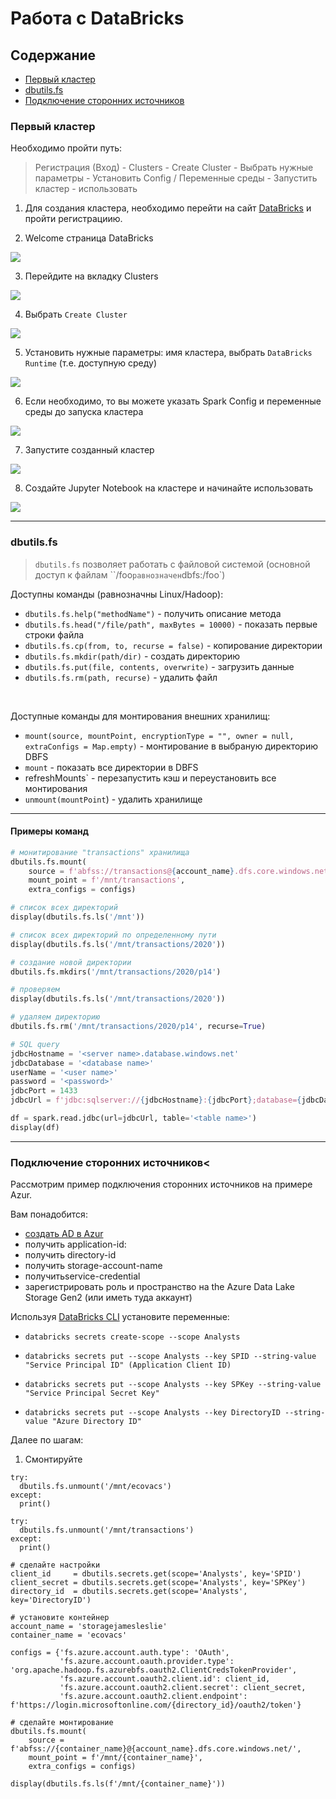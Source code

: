 # Работа с DataBricks


## Содержание
- [Первый кластер](#first)
- [dbutils.fs](#dbutils)
- [Подключение сторонних источников](#others)


### Первый кластер
<a href='#first'></a>

Необходимо пройти путь:
> Регистрация (Вход) - Clusters - Create Cluster - Выбрать нужные параметры - Установить Config / Переменные среды - Запустить кластер - использовать

1. Для создания кластера, необходимо перейти на сайт [DataBricks](https://community.cloud.databricks.com/) и пройти регистрациию.

2. Welcome страница DataBricks

![](img/img_1.jpg)

3. Перейдите на вкладку Clusters

![](img/img_2.jpg)

4. Выбрать `Create Cluster`

![](img/img_3.jpg)

5. Установить нужные параметры: имя кластера, выбрать `DataBricks Runtime` (т.е. доступную среду)

![](img/img_4.jpg)

6. Если необходимо, то вы можете указать Spark Config и переменные среды до запуска кластера

![](img/img_5.jpg)

7. Запустите созданный кластер

![](img/img_6.jpg)

8. Создайте Jupyter Notebook на кластере и начинайте использовать

![](img/img_7.jpg)

-----------------------------------------------

### dbutils.fs
<a href='#dbutils'></a>

>`dbutils.fs` позволяет работать с файловой системой (основной доступ к файлам ``/foo` равнозначен `dbfs:/foo`)

Доступны команды (равнозначны Linux/Hadoop):
- `dbutils.fs.help("methodName")` - получить описание метода
- `dbutils.fs.head("/file/path", maxBytes = 10000)` - показать первые строки файла
- `dbutils.fs.cp(from, to, recurse = false)` - копирование директории
- `dbutils.fs.mkdir(path/dir)` - создать директорию
- `dbutils.fs.put(file, contents, overwrite)` - загрузить данные
- `dbutils.fs.rm(path, recurse)` - удалить файл

</br>

Доступные команды для монтирования внешних хранилищ:
- `mount(source, mountPoint, encryptionType = "", owner = null, extraConfigs = Map.empty)` - монтирование в выбраную директорию DBFS
- `mount` - показать все директории в DBFS
- refreshMounts` - перезапустить кэш и переустановить все монтирования
- `unmount(mountPoint`) - удалить хранилище

--------------------------------------

#### Примеры команд

```python
# монитирование "transactions" хранилища
dbutils.fs.mount(
    source = f'abfss://transactions@{account_name}.dfs.core.windows.net/',
    mount_point = f'/mnt/transactions',
    extra_configs = configs)

# список всех директорий
display(dbutils.fs.ls('/mnt'))

# список всех директорий по определенному пути
display(dbutils.fs.ls('/mnt/transactions/2020'))
```

```python
# создание новой директории
dbutils.fs.mkdirs('/mnt/transactions/2020/p14')

# проверяем
display(dbutils.fs.ls('/mnt/transactions/2020'))

# удаляем директорию
dbutils.fs.rm('/mnt/transactions/2020/p14', recurse=True)
```

```python
# SQL query
jdbcHostname = '<server name>.database.windows.net'
jdbcDatabase = '<database name>'
userName = '<user name>'
password = '<password>'
jdbcPort = 1433
jdbcUrl = f'jdbc:sqlserver://{jdbcHostname}:{jdbcPort};database={jdbcDatabase};user={userName};password={password}'

df = spark.read.jdbc(url=jdbcUrl, table='<table name>')
display(df)
```
----------------------------------------------------------

### Подключение сторонних источников<
<a href='#others'></a> 

Рассмотрим пример подключения сторонних источников на примере Azur.

Вам понадобится:
- [создать AD в Azur](https://docs.microsoft.com/en-us/azure/active-directory/develop/howto-create-service-principal-portal)
- получить application-id:
- получить directory-id
- получить storage-account-name
- получитьservice-credential
- зарегистрировать роль и пространство на the Azure Data Lake Storage Gen2 (или иметь туда аккаунт)

Используя [DataBricks CLI](https://docs.databricks.com/dev-tools/cli/index.html) установите переменные:
- `databricks secrets create-scope --scope Analysts`

- `databricks secrets put --scope Analysts --key SPID --string-value "Service Principal ID" (Application Client ID)`

- `databricks secrets put --scope Analysts --key SPKey --string-value "Service Principal Secret Key"`

- `databricks secrets put --scope Analysts --key DirectoryID --string-value "Azure Directory ID"`


Далее по шагам:

1. Смонтируйте
```
try:
  dbutils.fs.unmount('/mnt/ecovacs')
except:
  print()

try:
  dbutils.fs.unmount('/mnt/transactions')
except:
  print()

# сделайте настройки
client_id     = dbutils.secrets.get(scope='Analysts', key='SPID')
client_secret = dbutils.secrets.get(scope='Analysts', key='SPKey')
directory_id  = dbutils.secrets.get(scope='Analysts', key='DirectoryID')

# установите контейнер
account_name = 'storagejamesleslie'
container_name = 'ecovacs'

configs = {'fs.azure.account.auth.type': 'OAuth',
           'fs.azure.account.oauth.provider.type': 'org.apache.hadoop.fs.azurebfs.oauth2.ClientCredsTokenProvider',
           'fs.azure.account.oauth2.client.id': client_id,
           'fs.azure.account.oauth2.client.secret': client_secret,
           'fs.azure.account.oauth2.client.endpoint': f'https://login.microsoftonline.com/{directory_id}/oauth2/token'}

# сделайте монтирование
dbutils.fs.mount(
    source = f'abfss://{container_name}@{account_name}.dfs.core.windows.net/',
    mount_point = f'/mnt/{container_name}',
    extra_configs = configs)

display(dbutils.fs.ls(f'/mnt/{container_name}'))
```
